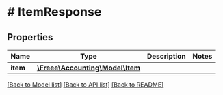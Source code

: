 # # ItemResponse

## Properties

Name | Type | Description | Notes
------------ | ------------- | ------------- | -------------
**item** | [**\Freee\Accounting\Model\Item**](Item.md) |  | 

[[Back to Model list]](../../README.md#documentation-for-models) [[Back to API list]](../../README.md#documentation-for-api-endpoints) [[Back to README]](../../README.md)


